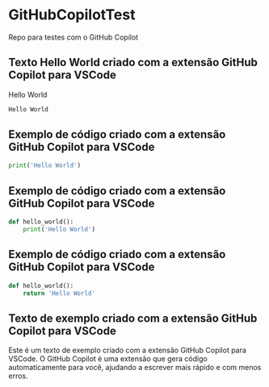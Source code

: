 # GitHubCopilotTest
Repo para testes com o GitHub Copilot

## Texto Hello World criado com a extensão GitHub Copilot para VSCode
Hello World

``````markdown
Hello World
``````

## Exemplo de código criado com a extensão GitHub Copilot para VSCode
```python
print('Hello World')
```

## Exemplo de código criado com a extensão GitHub Copilot para VSCode
```python
def hello_world():
    print('Hello World')
```

## Exemplo de código criado com a extensão GitHub Copilot para VSCode
```python
def hello_world():
    return 'Hello World'
```

## Texto de exemplo criado com a extensão GitHub Copilot para VSCode
Este é um texto de exemplo criado com a extensão GitHub Copilot para VSCode. O GitHub Copilot é uma extensão que gera código automaticamente para você, ajudando a escrever mais rápido e com menos erros.


